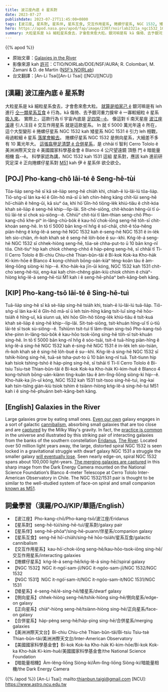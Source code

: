 ```yaml
---
title: 波江座內底 ê 星系對
date: 2023-07-27
publishdate: 2023-07-27T11:45:00+0800
tags: [波江座, 星系對, 星系伴, 星系互食, 交互作用星系, 捲螺仔星系, NGC 1532, 矮星系, NGC 1531, 側向星系, 合併星系, 美洲洲際天文台, 美國國家科學基金會, 暗能量相機, 正向星系]
hero: https://apod.nasa.gov/apod/fap/image/2307/noirlab2321a_ngc1532_1024.jpg
summary: 大粒星系是 kā 細粒星系食去，才會愈來愈大粒。銀河嘛是有 kā 傷倚、去予銀河重力搝牢 ê 一寡較細粒 ê 星系吸入來。
---
```


{{% apod %}}

- 原始文章：[Galaxies in the River](https://apod.nasa.gov/apod/ap230727.html)
- 影像來源 kah [許可][License]：CTIO/NOIRLab/DOE/NSF/AURA; R. Colombari, M. Zamani & D. de Martin ([NSF’s NOIRLab](https://noirlab.edu/public/))
- 台文翻譯：[An-Li Tsai][An-Li Tsai] ([NCU][NCU])

## [漢羅] 波江座內底 ê 星系對
大粒星系是 kā 細粒星系食去，才會愈來愈大粒。
[就算是咱家己 ê][Even our own] 銀河嘛是有 leh 進行 [仝一類星系互食][cannibalism] ê 行為，kā 傷倚、去予銀河重力搝牢 ê 一寡較細粒 ê 星系 [吸入來][captured]。
實際上，這款行為 tī 宇宙內底是 [足四常--ê][practice is common]。
像這對 tī 南天星座 [波江座][Eridanus] [溪][The River]邊 引人注目 ê 交互作用星系 就是這款星系。
In 就 tī 5000 萬光年遠 ê 所在，這个大型變形 ê 捲螺仔星系 NGC 1532 kah 矮星系 NGC 1531 ê 引力 leh 相戰，毋過較細 ê 星系 [落尾會輸去][will eventually lose]。
捲螺仔星系 NGC 1532 是側向星系，大細差不多有 10 萬光年大。
[這張翕甲足清楚 ê 合併星系][The merging galaxies are captured]，是 chhāi tī 智利 Cerro Tololo ê 美洲洲際天文台 ê 美國國家科學基金會 ê Blanco 4 公尺望遠鏡 頂懸 鬥 ê 暗能量相機 翕--ê。
科學家認為講，NGC 1532 kah 1531 這組 星系對，應該 kah 進前研究足深 ê 正向捲螺仔星系對 [M51][known as M51] kah 伊 ê 星系伴 欲仝欲仝。

## [POJ] Pho-kang-chō lāi-té ê Seng-hē-tùi
Tōa-lia̍p seng-hē sī kā sè-lia̍p seng-hē chia̍h khì, chiah-ē lú-lâi-lú tōa-lia̍p.
Tiō-sǹg-sī lán ka-kī ê Gîn-hô mā-sī ū leh chìn-hêng kāng chi̍t-lūi seng-hē hō͘-chia̍h ê hêng-ûi, kā siuⁿ óa, khì hō͘ Gîn-hô tiōng-le̍k khiú-tiâu ê chi̍t-kóa khah sè-lia̍p ê seng-hē khip--li̍p-lâi.
Si̍t-chè-siōng, chit-khoán hêng-ûi tī ú-tiū lāi-té sī chok sù-siông--ê.
Chhiūⁿ chit-tùi tī lâm-thian seng-chō Pho-kang-chō khe-piⁿ ín-lâng-chù-bo̍k ê kau-hō͘ chok-iōng seng-hē to̍h-sī chit-khoán seng-hē.
In tō tī 5000 bān kng-nî hn̄g ê só͘-chāi, chit-ê tōa-hêng piàn-hêng ê kńg-lê-á seng-hē NGC 1532 kah é-seng-hē NGC 1531 ê ín-le̍k leh sio-chiàn, m̄-koh khah sè ê seng-hē lo̍h-bóe ē su--khì.
Kńg-lê-á seng-hē NGC 1532 sī chhek-hiòng seng-hē, tōa-sè chha-put-to ū 10 bān kng-nî tōa.
Chit-tiuⁿ hip kah chiok chheng-chhó ê ha̍p-pèng seng-hē, sī chhāi tī Tì-lī Cerro Tololo ê Bí-chiu Chiu-chè Thian-bûn-tâi ê Bí-kok Kok-ka Kho-ha̍k Ki-kim-hōe ê Blanco 4 kong-chhioh bōng-oán-kiàⁿ téng-koân tàu ê àm-lêng-liōng siòng-ki hip--ê.
Kho-ha̍k-ka jīn-ûi kóng, NGC 1532 kah 1531 chit-cho͘ seng-hē-tùi, eng-kai kah chìn-chêng gián-kiù chiok chhim ê chiàⁿ-hiòng kńg-lê-á seng-hē-tùi M̂1 kah i ê seng-hē-phōaⁿ beh-kǎng-beh kǎng.

## [KIP] Pho-kang-tsō lāi-té ê Sing-hē-tuì
Tuā-lia̍p sing-hē sī kā sè-lia̍p sing-hē tsia̍h khì, tsiah-ē lú-lâi-lú tuā-lia̍p.
Tiō-sǹg-sī lán ka-kī ê Gîn-hô mā-sī ū leh tsìn-hîng kāng tsi̍t-luī sing-hē hōo-tsia̍h ê hîng-uî, kā siunn uá, khì hōo Gîn-hô tiōng-le̍k khiú-tiâu ê tsi̍t-kuá khah sè-lia̍p ê sing-hē khip--li̍p-lâi.
Si̍t-tsè-siōng, tsit-khuán hîng-uî tī ú-tiū lāi-té sī tsok sù-siông--ê.
Tshiūnn tsit-tuì tī lâm-thian sing-tsō Pho-kang-tsō khe-pinn ín-lâng-tsù-bo̍k ê kau-hōo tsok-iōng sing-hē to̍h-sī tsit-khuán sing-hē.
In tō tī 5000 bān kng-nî hn̄g ê sóo-tsāi, tsit-ê tuā-hîng piàn-hîng ê kńg-lê-á sing-hē NGC 1532 kah é-sing-hē NGC 1531 ê ín-le̍k leh sio-tsiàn, m̄-koh khah sè ê sing-hē lo̍h-bué ē su--khì.
Kńg-lê-á sing-hē NGC 1532 sī tshik-hiòng sing-hē, tuā-sè tsha-put-to ū 10 bān kng-nî tuā.
Tsit-tiunn hip kah tsiok tshing-tshó ê ha̍p-pìng sing-hē, sī tshāi tī Tì-lī Cerro Tololo ê Bí-tsiu Tsiu-tsè Thian-bûn-tâi ê Bí-kok Kok-ka Kho-ha̍k Ki-kim-huē ê Blanco 4 kong-tshioh bōng-uán-kiànn tíng-kuân tàu ê àm-lîng-liōng siòng-ki hip--ê.
Kho-ha̍k-ka jīn-uî kóng, NGC 1532 kah 1531 tsit-tsoo sing-hē-tuì, ing-kai kah tsìn-tsîng gián-kiù tsiok tshim ê tsiànn-hiòng kńg-lê-á sing-hē-tuì M51 kah i ê sing-hē-phuānn beh-kǎng-beh kǎng.

## [English] Galaxies in the River
Large galaxies grow by eating small ones.
[Even our own][Even our own] galaxy engages in a sort of galactic [cannibalism][cannibalism], absorbing small galaxies that are too close and are [captured][captured] by the Milky Way's gravity.
In fact, the [practice is common][practice is common] in the universe and illustrated by this striking pair of interacting galaxies from the banks of the southern constellation [Eridanus][Eridanus], [The River][The River].
Located over 50 million light years away, the large, distorted spiral NGC 1532 is seen locked in a gravitational struggle with dwarf galaxy NGC 1531 a struggle the smaller galaxy [will eventually lose][will eventually lose].
Seen nearly edge-on, spiral NGC 1532 spans about 100,000 light-years.
[The merging galaxies are captured][The merging galaxies are captured] in this sharp image from the Dark Energy Camera mounted on the National Science Foundation’s Blanco 4-meter Telescope at Cerro Tololo Inter-American Observatory in Chile.
The NGC 1532/1531 pair is thought to be similar to the well-studied system of face-on spiral and small companion [known as M51][known as M51].

## 詞彙學習（漢羅/POJ/KIP/華語/English）
- 【波江座】Pho-kang-chō/Pho-kang-tsō/波江座/Eridanus
- 【星系對】seng-hē-tùi/sing-hē-tuì/星系對/galaxy pair
- 【星系伴】seng-hē-phōaⁿ/sing-hē-puann/伴星系/companion galaxy
- 【星系互食】seng-hē hō͘-chia̍h/sing-hē hōo-tsia̍h/星系互食/galactic cannibalism
- 【交互作用星系】kau-hō͘-chok-iōng seng-hē/kau-hōo-tsok-iōng sing-hē/交互作用星系/interacting galaxies
- 【捲螺仔星系】kńg-lê-á seng-hē/kńg-lê-á sing-hē//spiral galaxy
- 【NGC 1532】NGC it-ngó͘-sam-jī/NGC it-ngóo-sam-jī/NGC 1532/NGC 1532
- 【NGC 1531】NGC it-ngó͘-sam-it/NGC it-ngóo-sam-it/NGC 1531/NGC 1531
- 【矮星系】é-seng-hē/é-sing-hē/矮星系/dwarf galaxy
- 【側向星系】chhek-hiòng seng-hē/tshik-hiòng sing-hē/側向星系/edge-on galaxy
- 【正向星系】chiàⁿ-hiòng seng-hē/tsiànn-hiòng sing-hē/正向星系/face-on galaxy
- 【合併星系】ha̍p-pèng seng-hē/ha̍p-pìng sing-hē/合併星系/merging galaxies
- 【美洲洲際天文台】Bí-chiu Chiu-chè Thian-bûn-tâi/Bí-tsiu Tsiu-tsè Thian-bûn-tâi/美洲洲際天文台/Inter-American Observatory
- 【美國國家科學基金會】Bí-kok Kok-ka Kho-ha̍k Ki-kim-hōe/Bí-kok Kok-ka Kho-ha̍k Ki-kim-huē/美國國家科學基金會/the National Science Foundation
- 【暗能量相機】Àm-lêng-liōng Siòng-ki/Àm-lîng-liōng Siòng-ki/暗能量相機/the Dark Energy Camera

{{% /apod %}}
[An-Li Tsai]: mailto:thianbun.taigi@gmail.com
[NCU]: https://www.astro.ncu.edu.tw

[copyright]: https://apod.nasa.gov/apod/fap/lib/about_apod.html#srapply
[License]: https://creativecommons.org/licenses/by/2.0/

[Even our own]:https://apod.nasa.gov/apod/ap050529.html
[cannibalism]:http://www.cosmotography.com/images/galaxy_cannibalism.html
[captured]:http://arxiv.org/abs/astro-ph/0407566
[practice is common]:https://www.nasa.gov/image-feature/goddard/2017/hubble-catches-a-galaxy-duo-by-the-hare
[Eridanus]:http://www.hawastsoc.org/deepsky/eri/index.html
[The River]:https://apod.nasa.gov/apod/ap160102.html
[will eventually lose]:https://apod.nasa.gov/apod/ap080619.html
[The merging galaxies are captured]:https://noirlab.edu/public/news/noirlab2321/
[known as M51]:https://apod.nasa.gov/apod/ap220902.html
